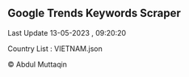

## Google Trends Keywords Scraper 
 
Last Update 13-05-2023 , 09:20:20

Country List :
VIETNAM.json



© Abdul Muttaqin 
